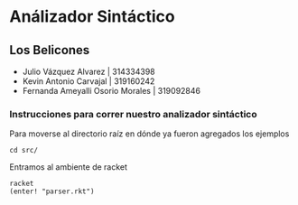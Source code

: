 # Análizador Sintáctico

## Los Belicones

- Julio Vázquez Alvarez | 314334398
- Kevin Antonio Carvajal | 319160242
- Fernanda Ameyalli Osorio Morales | 319092846

### Instrucciones para correr nuestro analizador sintáctico

Para moverse al directorio raíz en dónde ya fueron agregados los ejemplos

```
cd src/
```

Entramos al ambiente de racket

```
racket
(enter! "parser.rkt")
```
